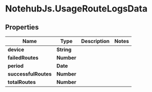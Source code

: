 # NotehubJs.UsageRouteLogsData

## Properties

| Name                 | Type       | Description | Notes |
| -------------------- | ---------- | ----------- | ----- |
| **device**           | **String** |             |
| **failedRoutes**     | **Number** |             |
| **period**           | **Date**   |             |
| **successfulRoutes** | **Number** |             |
| **totalRoutes**      | **Number** |             |
